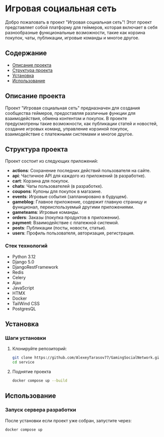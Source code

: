 # Игровая социальная сеть

Добро пожаловать в проект "Игровая социальная сеть"! Этот проект представляет собой платформу для геймеров, которая включает в себя разнообразные функциональные возможности, такие как корзина покупок, чаты, публикации, игровые команды и многое другое.

## Содержание

- [Описание проекта](#описание-проекта)
- [Структура проекта](#структура-проекта)
- [Установка](#установка)
- [Использование](#использование)

## Описание проекта

Проект "Игровая социальная сеть" предназначен для создания сообщества геймеров, предоставляя различные функции для взаимодействия, обмена контентом и покупок. В проекте предусмотрены такие возможности, как публикации статей и новостей, создание игровых команд, управление корзиной покупок, взаимодействие с платежными системами и многое другое.

## Структура проекта

Проект состоит из следующих приложений:

- **actions**: Сохранение последних действий пользователя на сайте.
- **api**: Частичное API для каждого из приложений (в разработке).
- **cart**: Корзина для покупок.
- **chats**: Чаты пользователей (в разработке).
- **coupons**: Купоны для покупок в магазине.
- **events**: Игровые события (запланировано в будущем).
- **gameblog**: Главное приложение, содержит главную страницу и функционал, переиспользуемый другими приложениями.
- **gameteams**: Игровые команды.
- **orders**: Заказы (покупка продуктов в приложении).
- **payment**: Взаимодействие с платежной системой.
- **posts**: Публикации (посты, новости, статьи).
- **users**: Профиль пользователя, авторизация, регистрация.

### Стек технологий

- Python 3.12
- Django 5.0
- DjangoRestFramework
- Redis
- Celery
- Ajax
- JavaScript
- HTMX
- Docker
- TailWind CSS
- PostgresQL

## Установка

### Шаги установки

1. Клонируйте репозиторий:

    ```bash
    git clone https://github.com/AlexeyTarasov77/GamingSocialNetwork.git
    cd service
    ```

2. Поднятие проекта

   ```bash
   docker compose up --build
   ```

## Использование

### Запуск сервера разработки

После установки если проект уже собран, запустите через:

```bash
docker compose up
